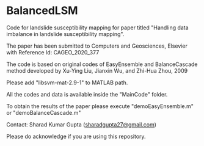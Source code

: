 # BalancedLSM
Code for landslide susceptibility mapping for paper titled "Handling data imbalance in landslide susceptibility mapping".

The paper has been submitted to Computers and Geosciences, Elsevier with Reference Id: CAGEO_2020_377

The code is based on original codes of EasyEnsemble and BalanceCascade method developed by Xu-Ying Liu, Jianxin Wu, and Zhi-Hua Zhou, 2009

Please add "libsvm-mat-2.9-1" to MATLAB path.

All the codes and data is available inside the "MainCode" folder.

To obtain the results of the paper please execute "demoEasyEnsemble.m" or "demoBalanceCascade.m"

Contact: Sharad Kumar Gupta (sharadgupta27@gmail.com)

Please do acknowledge if you are using this repository.

